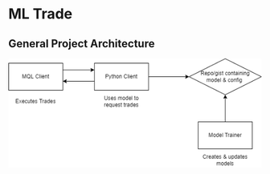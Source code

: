 # ML Trade

## General Project Architecture

![General Architecture Diagram](./profile/.documentation/general_architecture.png)
